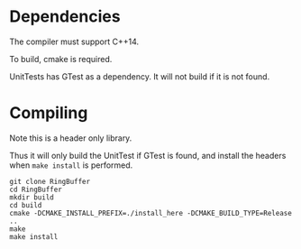 
# Dependencies

The compiler must support C++14.

To build, cmake is required.

UnitTests has GTest as a dependency. It will not build if it is not found.

# Compiling

Note this is a header only library.

Thus it will only build the UnitTest if GTest is found, and install the headers
when `make install` is performed.

```
git clone RingBuffer
cd RingBuffer
mkdir build
cd build
cmake -DCMAKE_INSTALL_PREFIX=./install_here -DCMAKE_BUILD_TYPE=Release ..
make
make install
```

